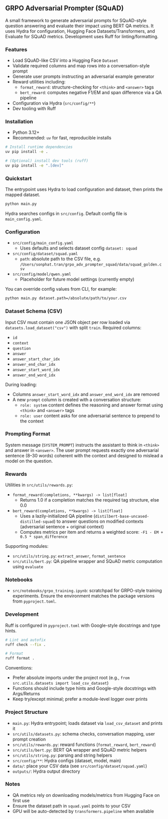 ## GRPO Adversarial Prompter (SQuAD)

A small framework to generate adversarial prompts for SQuAD-style question answering and evaluate their impact using BERT QA metrics. It uses Hydra for configuration, Hugging Face Datasets/Transformers, and Evaluate for SQuAD metrics. Development uses Ruff for linting/formatting.

### Features
- Load SQuAD-like CSV into a Hugging Face `Dataset`
- Validate required columns and map rows into a conversation-style prompt
- Generate user prompts instructing an adversarial example generator
- Reward utilities including:
  - `format_reward`: structure-checking for `<think>` and `<answer>` tags
  - `bert_reward`: computes negative F1/EM and span difference via a QA pipeline
- Configuration via Hydra (`src/config/**`)
- Dev tooling with Ruff

### Installation
- Python 3.12+
- Recommended: `uv` for fast, reproducible installs

```bash
# Install runtime dependencies
uv pip install -e .

# (Optional) install dev tools (ruff)
uv pip install -e ".[dev]"
```

### Quickstart
The entrypoint uses Hydra to load configuration and dataset, then prints the mapped dataset.

```bash
python main.py
```

Hydra searches configs in `src/config`. Default config file is `main_config.yaml`.

### Configuration
- `src/config/main_config.yaml`
  - Uses defaults and selects dataset config `dataset: squad`
- `src/config/dataset/squad.yaml`
  - `path`: absolute path to the CSV file, e.g. `/Users/sonphat.tran/grpo_adv_prompter_squad/data/squad_golden.csv`
- `src/config/model/qwen.yaml`
  - Placeholder for future model settings (currently empty)

You can override config values from CLI, for example:

```bash
python main.py dataset.path=/absolute/path/to/your.csv
```

### Dataset Schema (CSV)
Input CSV must contain one JSON object per row loaded via `datasets.load_dataset("csv")` with split `train`. Required columns:
- `id`
- `context`
- `question`
- `answer`
- `answer_start_char_idx`
- `answer_end_char_idx`
- `answer_start_word_idx`
- `answer_end_word_idx`

During loading:
- Columns `answer_start_word_idx` and `answer_end_word_idx` are removed
- A new `prompt` column is created with a conversation structure:
  - `role: system` content defines the reasoning and answer format using `<think>` and `<answer>` tags
  - `role: user` content asks for one adversarial sentence to prepend to the context

### Prompting Format
System message (`SYSTEM_PROMPT`) instructs the assistant to think in `<think>` and answer in `<answer>`. The user prompt requests exactly one adversarial sentence (8–30 words) coherent with the context and designed to mislead a model on the question.

### Rewards
Utilities in `src/utils/rewards.py`:
- `format_reward(completions, **kwargs) -> list[float]`
  - Returns 1.0 if a completion matches the required tag structure, else 0.0
- `bert_reward(completions, **kwargs) -> list[float]`
  - Uses a lazily-initialized QA pipeline (`distilbert-base-uncased-distilled-squad`) to answer questions on modified contexts (adversarial sentence + original context)
  - Computes metrics per item and returns a weighted score: `-F1 - EM + 0.5 * span_difference`

Supporting modules:
- `src/utils/string.py`: `extract_answer`, `format_sentence`
- `src/utils/bert.py`: QA pipeline wrapper and SQuAD metric computation using `evaluate`

### Notebooks
- `src/notebooks/grpo_training.ipynb`: scratchpad for GRPO-style training experiments. Ensure the environment matches the package versions from `pyproject.toml`.

### Development
Ruff is configured in `pyproject.toml` with Google-style docstrings and type hints.

```bash
# Lint and autofix
ruff check --fix .

# Format
ruff format .
```

Conventions:
- Prefer absolute imports under the project root (e.g., `from src.utils.datasets import load_csv_dataset`)
- Functions should include type hints and Google-style docstrings with Args/Returns
- Keep try/except minimal; prefer a module-level logger over prints

### Project Structure
- `main.py`: Hydra entrypoint; loads dataset via `load_csv_dataset` and prints it
- `src/utils/datasets.py`: schema checks, conversation mapping, user prompt creation
- `src/utils/rewards.py`: reward functions (`format_reward`, `bert_reward`)
- `src/utils/bert.py`: BERT QA wrapper and SQuAD metric helpers
- `src/utils/string.py`: parsing and string helpers
- `src/config/**`: Hydra configs (dataset, model, main)
- `data/`: place your CSV data (see `src/config/dataset/squad.yaml`)
- `outputs/`: Hydra output directory

### Notes
- QA metrics rely on downloading models/metrics from Hugging Face on first use
- Ensure the dataset path in `squad.yaml` points to your CSV
- GPU will be auto-detected by `transformers.pipeline` when available

